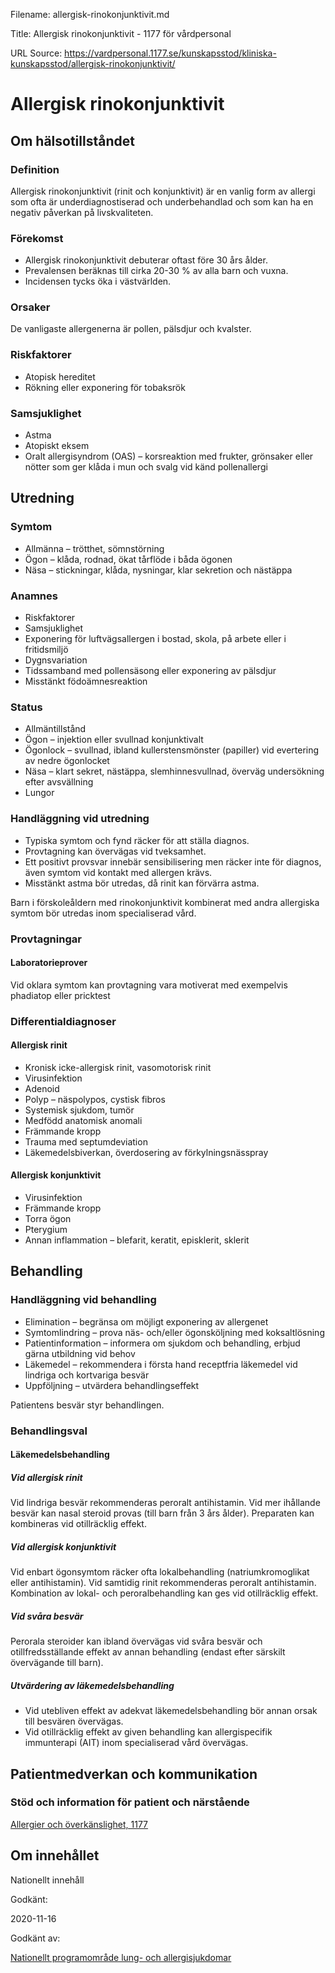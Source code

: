 Filename: allergisk-rinokonjunktivit.md

Title: Allergisk rinokonjunktivit - 1177 för vårdpersonal

URL Source: https://vardpersonal.1177.se/kunskapsstod/kliniska-kunskapsstod/allergisk-rinokonjunktivit/

Allergisk rinokonjunktivit
==========================

Om hälsotillståndet
-------------------

### Definition

Allergisk rinokonjunktivit (rinit och konjunktivit) är en vanlig form av allergi som ofta är underdiagnostiserad och underbehandlad och som kan ha en negativ påverkan på livskvaliteten.

### Förekomst

*   Allergisk rinokonjunktivit debuterar oftast före 30 års ålder.
*   Prevalensen beräknas till cirka 20-30 % av alla barn och vuxna.
*   Incidensen tycks öka i västvärlden.

### Orsaker

De vanligaste allergenerna är pollen, pälsdjur och kvalster.

### Riskfaktorer

*   Atopisk hereditet
*   Rökning eller exponering för tobaksrök

### Samsjuklighet

*   Astma
*   Atopiskt eksem
*   Oralt allergisyndrom (OAS) – korsreaktion med frukter, grönsaker eller nötter som ger klåda i mun och svalg vid känd pollenallergi

Utredning
---------

### Symtom

*   Allmänna – trötthet, sömnstörning
*   Ögon – klåda, rodnad, ökat tårflöde i båda ögonen
*   Näsa – stickningar, klåda, nysningar, klar sekretion och nästäppa

### Anamnes

*   Riskfaktorer
*   Samsjuklighet
*   Exponering för luftvägsallergen i bostad, skola, på arbete eller i fritidsmiljö
*   Dygnsvariation
*   Tidssamband med pollensäsong eller exponering av pälsdjur
*   Misstänkt födoämnesreaktion

### Status

*   Allmäntillstånd
*   Ögon – injektion eller svullnad konjunktivalt
*   Ögonlock – svullnad, ibland kullerstensmönster (papiller) vid evertering av nedre ögonlocket
*   Näsa – klart sekret, nästäppa, slemhinnesvullnad, överväg undersökning efter avsvällning
*   Lungor

### Handläggning vid utredning

*   Typiska symtom och fynd räcker för att ställa diagnos.
*   Provtagning kan övervägas vid tveksamhet.
*   Ett positivt provsvar innebär sensibilisering men räcker inte för diagnos, även symtom vid kontakt med allergen krävs.
*   Misstänkt astma bör utredas, då rinit kan förvärra astma.

Barn i förskoleåldern med rinokonjunktivit kombinerat med andra allergiska symtom bör utredas inom specialiserad vård.

### Provtagningar

#### Laboratorieprover

Vid oklara symtom kan provtagning vara motiverat med exempelvis phadiatop eller pricktest

### Differentialdiagnoser

#### Allergisk rinit

*   Kronisk icke-allergisk rinit, vasomotorisk rinit
*   Virusinfektion
*   Adenoid
*   Polyp – näspolypos, cystisk fibros
*   Systemisk sjukdom, tumör
*   Medfödd anatomisk anomali
*   Främmande kropp
*   Trauma med septumdeviation
*   Läkemedelsbiverkan, överdosering av förkylningsnässpray

#### Allergisk konjunktivit

*   Virusinfektion
*   Främmande kropp
*   Torra ögon
*   Pterygium
*   Annan inflammation – blefarit, keratit, episklerit, sklerit

Behandling
----------

### Handläggning vid behandling

*   Elimination – begränsa om möjligt exponering av allergenet
*   Symtomlindring – prova näs- och/eller ögonsköljning med koksaltlösning
*   Patientinformation – informera om sjukdom och behandling, erbjud gärna utbildning vid behov
*   Läkemedel – rekommendera i första hand receptfria läkemedel vid lindriga och kortvariga besvär
*   Uppföljning – utvärdera behandlingseffekt

Patientens besvär styr behandlingen.

### Behandlingsval

#### Läkemedelsbehandling

##### Vid allergisk rinit

Vid lindriga besvär rekommenderas peroralt antihistamin. Vid mer ihållande besvär kan nasal steroid provas (till barn från 3 års ålder). Preparaten kan kombineras vid otillräcklig effekt.

##### Vid allergisk konjunktivit

Vid enbart ögonsymtom räcker ofta lokalbehandling (natriumkromoglikat eller antihistamin). Vid samtidig rinit rekommenderas peroralt antihistamin. Kombination av lokal- och peroralbehandling kan ges vid otillräcklig effekt.

##### Vid svåra besvär

Perorala steroider kan ibland övervägas vid svåra besvär och otillfredsställande effekt av annan behandling (endast efter särskilt övervägande till barn).

##### Utvärdering av läkemedelsbehandling

*   Vid utebliven effekt av adekvat läkemedelsbehandling bör annan orsak till besvären övervägas.
*   Vid otillräcklig effekt av given behandling kan allergispecifik immunterapi (AIT) inom specialiserad vård övervägas.

Patientmedverkan och kommunikation
----------------------------------

### Stöd och information för patient och närstående

[Allergier och överkänslighet, 1177](https://www.1177.se/sjukdomar--besvar/allergier-och-overkanslighet/)

Om innehållet
-------------

Nationellt innehåll

Godkänt:

2020-11-16

Godkänt av:

[Nationellt programområde lung- och allergisjukdomar](https://kunskapsstyrningvard.se/kunskapsstyrningvard/programomradenochsamverkansgrupper/nationellaprogramomraden/npolungochallergisjukdomar.56442.html)
